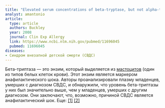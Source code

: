 ```yaml
---
title: "Elevated serum concentrations of beta-tryptase, but not alpha-tryptase, in Sudden Infant Death Syndrome"
analyst: amantonio
article:
  type: article
  authors: Buckley
  year: 2008
  journal: Clin Exp Allergy
  link: https://www.ncbi.nlm.nih.gov/pubmed/11696045
  pubmed: 11696045
diseases:
- Синдром внезапной детской смерти (СВДС)
---
```


Бета-триптаза — это энзим, который выделяется из [мастоцитов](https://ru.wikipedia.org/wiki/Тучные_клетки) (один из типов белых клеток крови). Этот энзим является маркером анафилактического шока.
Авторы проанализировали плазму младенцев, умерших с диагнозом СВДС, и обнаружили, что уровень бета-триптазы у них был значительно выше, чем у младенцев, умерших с другим диагнозом. Они заключают, что, возможно, причиной СВДС является анафилактический шок. Еще: [[1]](https://www.ncbi.nlm.nih.gov/pubmed/7889424) [[2]](https://www.ncbi.nlm.nih.gov/pubmed/8064077)
